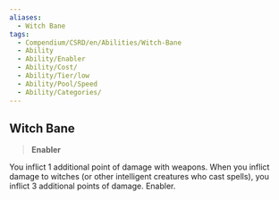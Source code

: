 ```yaml
---
aliases:
  - Witch Bane
tags:
  - Compendium/CSRD/en/Abilities/Witch-Bane
  - Ability
  - Ability/Enabler
  - Ability/Cost/
  - Ability/Tier/low
  - Ability/Pool/Speed
  - Ability/Categories/
---
```

    
## Witch Bane                                                       
>**Enabler**    
    
You inflict 1 additional point of damage with weapons. When you inflict damage to witches (or other intelligent creatures who cast spells), you inflict 3 additional points of damage. Enabler.  
